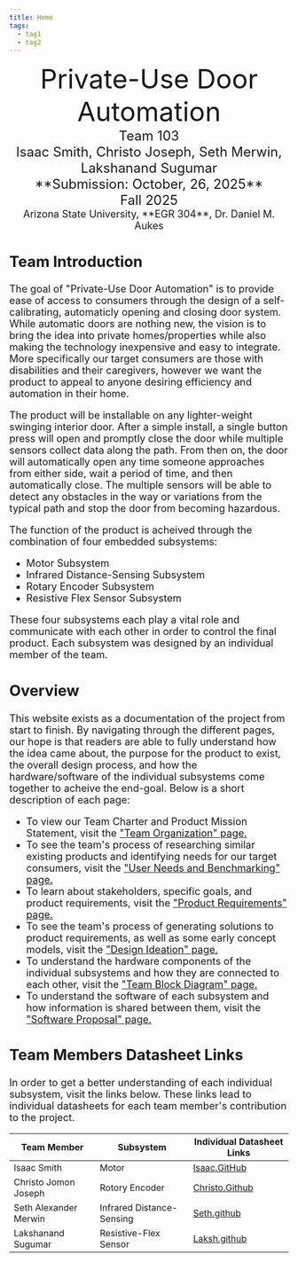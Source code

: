 ```yaml
---
title: Home
tags:
  - tag1
  - tag2
---
```


<center>
<font size="8">Private-Use Door Automation<br>
<font size="5">Team 103<br>
<font size="5">Isaac Smith, Christo Joseph, Seth Merwin, Lakshanand Sugumar<br>
**Submission: October, 26, 2025**<br>
Fall 2025<br>
<font size="4">Arizona State University, **EGR 304**, Dr. Daniel M. Aukes<br>

</center>

## Team Introduction

The goal of "Private-Use Door Automation" is to provide ease of access to consumers through the design of a self-calibrating, automaticly opening and closing door system. While automatic doors are nothing new, the vision is to bring the idea into private homes/properties while also making the technology inexpensive and easy to integrate. More specifically our target consumers are those with disabilities and their caregivers, however we want the product to appeal to anyone desiring efficiency and automation in their home.

The product will be installable on any lighter-weight swinging interior door. After a simple install, a single button press will open and promptly close the door while multiple sensors collect data along the path. From then on, the door will automatically open any time someone approaches from either side, wait a period of time, and then automatically close. The multiple sensors will be able to detect any obstacles in the way or variations from the typical path and stop the door from becoming hazardous.

The function of the product is acheived through the combination of four embedded subsystems:

* Motor Subsystem
* Infrared Distance-Sensing Subsystem
* Rotary Encoder Subsystem
* Resistive Flex Sensor Subsystem

These four subsystems each play a vital role and communicate with each other in order to control the final product. Each subsystem was designed by an individual member of the team.

## Overview

This website exists as a documentation of the project from start to finish. By navigating through the different pages, our hope is that readers are able to fully understand how the idea came about, the purpose for the product to exist, the overall design process, and how the hardware/software of the individual subsystems come together to acheive the end-goal. Below is a short description of each page:

* To view our Team Charter and Product Mission Statement, visit the ["Team Organization" page.](https://egr304-2025-f-103.github.io/02-Team-Organization/)
* To see the team's process of researching similar existing products and identifying needs for our target consumers, visit the ["User Needs and Benchmarking" page.](https://egr304-2025-f-103.github.io/03-User-Needs-and%20Benchmarking/)
* To learn about stakeholders, specific goals, and product requirements, visit the ["Product Requirements" page.](https://egr304-2025-f-103.github.io/04-Product-Requirements/)
* To see the team's process of generating solutions to product requirements, as well as some early concept models, visit the ["Design Ideation" page.](https://egr304-2025-f-103.github.io/05-design-ideation/)
* To understand the hardware components of the individual subsystems and how they are connected to each other, visit the ["Team Block Diagram" page.](https://egr304-2025-f-103.github.io/06-team-block-diagram/)
* To understand the software of each subsystem and how information is shared between them, visit the ["Software Proposal" page.](https://egr304-2025-f-103.github.io/07-Software%20Proposal/)


## Team Members Datasheet Links

In order to get a better understanding of each individual subsystem, visit the links below. These links lead to individual datasheets for each team member's contribution to the project.

| **Team Member**       | **Subsystem**             | **Individual Datasheet Links**                       |
| --------------------- | ------------------------- | ---------------------------------------------------- |
| Isaac Smith           | Motor                     | [Isaac.GitHub](https://isrysm52.github.io/)          |
| Christo Jomon Joseph  | Rotory Encoder            | [Christo.Github](https://chvisto.github.io/)         |
| Seth Alexander Merwin | Infrared Distance-Sensing | [Seth.github](https://samerwin1.github.io)           |
| Lakshanand Sugumar    | Resistive-Flex Sensor     | [Laksh.github](https://lakshanandsugumar.github.io/) |
